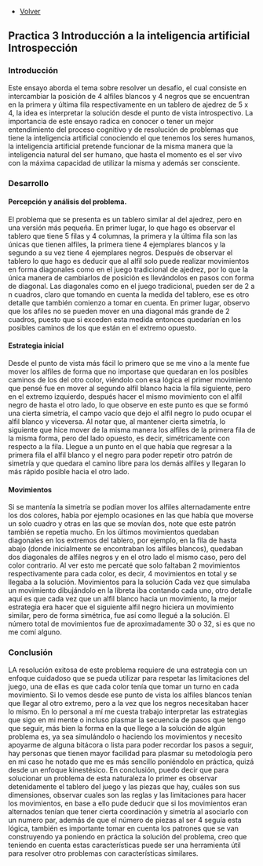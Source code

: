 - [Volver](README.MD)

## Practica 3 Introducción a la inteligencia artificial Introspección

### Introducción 
Este ensayo aborda el tema sobre resolver un desafío, el cual consiste en intercambiar la posición de 4 alfiles blancos y 4 negros que se encuentran en la primera y última fila respectivamente en un tablero de ajedrez de 5 x 4, la idea es interpretar la solución desde el punto de vista introspectivo. 
La importancia de este ensayo radica en conocer o tener un mejor entendimiento del proceso cognitivo y de resolución de problemas que tiene la inteligencia artificial conociendo el que tenemos los seres humanos, la inteligencia artificial pretende funcionar de la misma manera que la inteligencia natural del ser humano, que hasta el momento es el ser vivo con la máxima capacidad de utilizar la misma y además ser consciente. 

### Desarrollo 
#### Percepción y análisis del problema. 
El problema que se presenta es un tablero similar al del ajedrez, pero en una versión más pequeña. En primer lugar, lo que hago es observar el tablero que tiene 5 filas y 4 columnas, la primera y la última fila son las únicas que tienen alfiles, la primera tiene 4 ejemplares blancos y la segundo a su vez tiene 4 ejemplares negros. 
Después de observar el tablero lo que hago es deducir que al alfil solo puede realizar movimientos en forma diagonales como en el juego tradicional de ajedrez, por lo que la única manera de cambiarlos de posición es llevándolos en pasos con forma de diagonal. Las diagonales como en el juego tradicional, pueden ser de 2 a n cuadros, claro que tomando en cuenta la medida del tablero, ese es otro detalle que también comienzo a tomar en cuenta. 
En primer lugar, observo que los afiles no se pueden mover en una diagonal más grande de 2 cuadros, puesto que si exceden esta medida entonces quedarían en los posibles caminos de los que están en el extremo opuesto. 

#### Estrategia inicial 
Desde el punto de vista más fácil lo primero que se me vino a la mente fue mover los alfiles de forma que no importase que quedaran en los posibles caminos de los del otro color, viéndolo con esa lógica el primer movimiento que pensé fue en mover al segundo alfil blanco hacia la fila siguiente, pero en el extremo izquierdo, después hacer el mismo movimiento con el alfil negro de hasta el otro lado, lo que observe en este punto es que se formó una cierta simetría, el campo vacío que dejo el alfil negro lo pudo ocupar el alfil blanco y viceversa. 
Al notar que, al mantener cierta simetría, lo siguiente que hice mover de la misma manera los alfiles de la primera fila de la misma forma, pero del lado opuesto, es decir, simétricamente con respecto a la fila. 
Llegue a un punto en el que había que regresar a la primera fila el alfil blanco y el negro para poder repetir otro patrón de simetría y que quedara el camino libre para los demás alfiles y llegaran lo más rápido posible hacia el otro lado. 

#### Movimientos 
Si se mantenía la simetría se podían mover los alfiles alternadamente entre los dos colores, había por ejemplo ocasiones en las que había que moverse un solo cuadro y otras en las que se movían dos, note que este patrón también se repetía mucho. 
En los últimos movimientos quedaban diagonales en los extremos del tablero, por ejemplo, en la fila de hasta abajo (donde inicialmente se encontraban los alfiles blancos), quedaban dos diagonales de alfiles negros y en el otro lado el mismo caso, pero del color contrario. Al ver esto me percaté que solo faltaban 2 movimientos respectivamente para cada color, es decir, 4 movimientos en total y se llegaba a la solución. 
Movimientos para la solución
Cada vez que simulaba un movimiento dibujándolo en la libreta iba contando cada uno, otro detalle aquí es que cada vez que un alfil blanco hacia un movimiento, la mejor estrategia era hacer que el siguiente alfil negro hiciera un movimiento similar, pero de forma simétrica, fue así como llegué a la solución. El número total de movimientos fue de aproximadamente 30 o 32, si es que no me comí alguno. 
 
### Conclusión 
LA resolución exitosa de este problema requiere de una estrategia con un enfoque cuidadoso que se pueda utilizar para respetar las limitaciones del juego, una de ellas es que cada color tenía que tomar un turno en cada movimiento. Si lo vemos desde ese punto de vista los alfiles blancos tenían que llegar al otro extremo, pero a la vez que los negros necesitaban hacer lo mismo. 
En lo personal a mí me cuesta trabajo interpretar las estrategias que sigo en mi mente o incluso plasmar la secuencia de pasos que tengo que seguir, más bien la forma en la que llego a la solución de algún problema es, ya sea simulándolo o haciendo los movimientos y necesito apoyarme de alguna bitácora o lista para poder recordar los pasos a seguir, hay personas que tienen mayor facilidad para plasmar su metodología pero en mi caso he notado que me es más sencillo poniéndolo en práctica, quizá desde un enfoque kinestésico. 
En conclusión, puedo decir que para solucionar un problema de esta naturaleza lo primer es observar detenidamente el tablero del juego y las piezas que hay, cuáles son sus dimensiones, observar cuales son las reglas y las limitaciones para hacer los movimientos, en base a ello pude deducir que si los movimientos eran alternados tenían que tener cierta coordinación y simetría al asociarlo con un numero par, además de que el número de piezas al ser 4 seguía esta lógica, también es importante tomar en cuenta los patrones que se van construyendo ya poniendo en práctica la solución del problema, creo que teniendo en cuenta estas características puede ser una herramienta útil para resolver otro problemas con características similares.  








